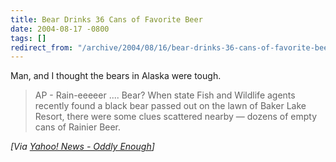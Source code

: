 ```yaml
---
title: Bear Drinks 36 Cans of Favorite Beer
date: 2004-08-17 -0800
tags: []
redirect_from: "/archive/2004/08/16/bear-drinks-36-cans-of-favorite-beer.aspx/"
---
```


Man, and I thought the bears in Alaska were tough.

> AP - Rain-eeeeer .... Bear? When state Fish and Wildlife agents
> recently found a black bear passed out on the lawn of Baker Lake
> Resort, there were some clues scattered nearby — dozens of empty cans
> of Rainier Beer.

*[Via [Yahoo! News - Oddly
Enough](http://us.rd.yahoo.com/dailynews/rss/oddlyenough/*http://story.news.yahoo.com/news?tmpl=story2&u=/ap/20040818/ap_on_fe_st/beer_bear)]*

